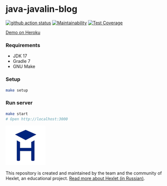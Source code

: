# java-javalin-blog

[![github action status](https://github.com/hexlet-components/java-javalin-blog/workflows/Java%20CI/badge.svg)](https://github.com/hexlet-components/java-javalin-blog/actions)
[![Maintainability](https://api.codeclimate.com/v1/badges/c26cc0a63f7cfe8bd9c1/maintainability)](https://codeclimate.com/github/hexlet-components/java-javalin-blog/maintainability)
[![Test Coverage](https://api.codeclimate.com/v1/badges/c26cc0a63f7cfe8bd9c1/test_coverage)](https://codeclimate.com/github/hexlet-components/java-javalin-blog/test_coverage)


[Demo on Heroku](https://java-javalin-blog.herokuapp.com/)

### Requirements

  * JDK 17
  * Gradle 7
  * GNU Make

### Setup

```sh
make setup
```

### Run server

```sh
make start
# Open http://localhost:3000
```

[![Hexlet Ltd. logo](https://raw.githubusercontent.com/Hexlet/assets/master/images/hexlet_logo128.png)](https://ru.hexlet.io/pages/about?utm_source=github&utm_medium=link&utm_campaign=java-servlet-gradle)

This repository is created and maintained by the team and the community of Hexlet, an educational project. [Read more about Hexlet (in Russian)](https://ru.hexlet.io/pages/about?utm_source=github&utm_medium=link&utm_campaign=java-servlet-gradle).

